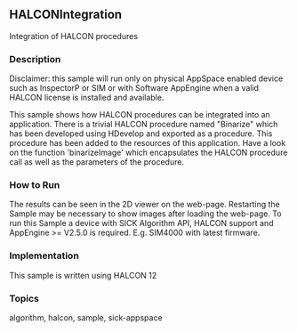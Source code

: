 ## HALCONIntegration

Integration of HALCON procedures

### Description

Disclaimer: this sample will run only on physical AppSpace enabled device such as
InspectorP or SIM or with Software AppEngine when a valid HALCON license is
installed and available.

This sample shows how HALCON procedures can be integrated into an application.
There is a trivial HALCON procedure named "Binarize" which has been developed
using HDevelop and exported as a procedure. This procedure has been added to the
resources of this application. Have a look on the function 'binarizeImage' which
encapsulates the HALCON procedure call as well as the parameters of the procedure.

### How to Run

The results can be seen in the 2D viewer on the web-page. Restarting the Sample may
be necessary to show images after loading the web-page.
To run this Sample a device with SICK Algorithm API, HALCON support and
AppEngine >= V2.5.0 is required. E.g. SIM4000 with latest firmware.

### Implementation

This sample is written using HALCON 12

### Topics

algorithm, halcon, sample, sick-appspace